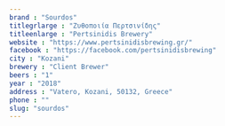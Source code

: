 ```yaml
---
brand : "Sourdos"
titlegrlarge : "Ζυθοποιία Περτσινίδης"
titleenlarge : "Pertsinidis Brewery"
website : "https://www.pertsinidisbrewing.gr/"
facebook : "https://facebook.com/pertsinidisbrewing"
city : "Kozani"
brewery : "Client Brewer"
beers : "1"
year : "2018"
address : "Vatero, Kozani, 50132, Greece"
phone : ""
slug: "sourdos"
---
```


